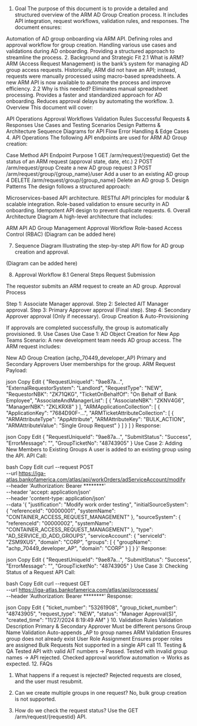 1. Goal
The purpose of this document is to provide a detailed and structured overview of the ARM AD Group Creation process. It includes API integration, request workflows, validation rules, and responses. The document ensures:

Automation of AD group onboarding via ARM API.
Defining roles and approval workflow for group creation.
Handling various use cases and validations during AD onboarding.
Providing a structured approach to streamline the process.
2. Background and Strategic Fit
2.1 What is ARM?
ARM (Access Request Management) is the bank’s system for managing AD group access requests.
Historically, ARM did not have an API; instead, requests were manually processed using macro-based spreadsheets.
A new ARM API is now available to automate the process and improve efficiency.
2.2 Why is this needed?
Eliminates manual spreadsheet processing.
Provides a faster and standardized approach for AD onboarding.
Reduces approval delays by automating the workflow.
3. Overview
This document will cover:

API Operations
Approval Workflows
Validation Rules
Successful Requests & Responses
Use Cases and Testing Scenarios
Design Patterns & Architecture
Sequence Diagrams for API Flow
Error Handling & Edge Cases
4. API Operations
The following API endpoints are used for ARM AD Group creation:

Case	Method	API Endpoint	Purpose
1	GET	/arm/request/{requestid}	Get the status of an ARM request (approval state, date, etc.)
2	POST	/arm/request/group	Create a new AD group request
3	POST	/arm/request/group/{group_name}/user	Add a user to an existing AD group
4	DELETE	/arm/request/group/{group_name}	Delete an AD group
5. Design Patterns
The design follows a structured approach:

Microservices-based API architecture.
RESTful API principles for modular & scalable integration.
Role-based validation to ensure security in AD onboarding.
Idempotent API design to prevent duplicate requests.
6. Overall Architecture Diagram
A high-level architecture that includes:

ARM API
AD Group Management
Approval Workflow
Role-based Access Control (RBAC)
(Diagram can be added here)

7. Sequence Diagram
Illustrating the step-by-step API flow for AD group creation and approval.

(Diagram can be added here)

8. Approval Workflow
8.1 General Steps
Request Submission

The requestor submits an ARM request to create an AD group.
Approval Process

Step 1: Associate Manager approval.
Step 2: Selected AIT Manager approval.
Step 3: Primary Approver approval (Final step).
Step 4: Secondary Approver approval (Only if necessary).
Group Creation & Auto-Provisioning

If approvals are completed successfully, the group is automatically provisioned.
9. Use Cases
Use Case 1: AD Object Creation for New App Teams
Scenario:
A new development team needs AD group access. The ARM request includes:

New AD Group Creation (achp_70449_developer_AP)
Primary and Secondary Approvers
User memberships for the group.
ARM Request Payload:

json
Copy
Edit
{
    "RequestUniqueId": "9ae87a...",
    "ExternalRequestorSystem": "Landlord",
    "RequestType": "NEW",
    "RequestorNBK": "ZK71QKG",
    "TicketOnBehalfOf": "On Behalf of Bank Employee",
    "AssociateAndManagerList": [
        {
            "AssociateNBK": "ZKNV4G6",
            "ManagerNBK": "ZKLKRX8"
        }
    ],
    "ARMApplicationCollection": [
        {
            "ApplicationKey": "7684D90F-...",
            "ARMTicketAttributeCollection": [
                {
                    "ARMAttributeType": "AppAttribute",
                    "ARMAttributeKey": "BULK_ACTION",
                    "ARMAttributeValue": "Single Group Request"
                }
            ]
        }
    ]
}
Response:

json
Copy
Edit
{
    "RequestUniqueId": "9ae87a...",
    "SubmitStatus": "Success",
    "ErrorMessage": "",
    "GroupTicketNo": "48743905"
}
Use Case 2: Adding New Members to Existing Groups
A user is added to an existing group using the API.
API Call:

bash
Copy
Edit
curl --request POST \
  --url https://iga-atlas.bankofamerica.com/atlas/api/workOrders/adServiceAccount/modify \
  --header 'Authorization: Bearer ********' \
  --header 'accept: application/json' \
  --header 'content-type: application/json' \
  --data '{
      "justification": "Modify work order testing",
      "initialSourceSystem": {
          "referenceId": "00000001",
          "systemName": "CONTAINER_ACCESS_REQUEST_MANAGEMENT"
      },
      "sourceSystem": {
          "referenceId": "00000002",
          "systemName": "CONTAINER_ACCESS_REQUEST_MANAGEMENT"
      },
      "type": "AD_SERVICE_ID_ADD_GROUPS",
      "serviceAccount": {
          "serviceId": "ZSM9XU5",
          "domain": "CORP",
          "groups": [
              {
                  "groupName": "achp_70449_developer_AP",
                  "domain": "CORP"
              }
          ]
      }
  }'
Response:

json
Copy
Edit
{
    "RequestUniqueId": "9ae87a...",
    "SubmitStatus": "Success",
    "ErrorMessage": "",
    "GroupTicketNo": "48743905"
}
Use Case 3: Checking Status of a Request
API Call:

bash
Copy
Edit
curl --request GET \
  --url https://iga-atlas.bankofamerica.com/atlas/api/processes/<workOrderID> \
  --header 'Authorization: Bearer ********'
Response:

json
Copy
Edit
{
    "ticket_number": "53261908",
    "group_ticket_number": "48743905",
    "request_type": "NEW",
    "status": "Manager Approval(S)",
    "created_time": "11/27/2024 8:19:49 AM"
}
10. Validation Rules
Validation	Description
Primary & Secondary Approver	Must be different persons
Group Name Validation	Auto-appends _AP to group names
ARM Validation	Ensures group does not already exist
User Role Assignment	Ensures proper roles are assigned
Bulk Requests	Not supported in a single API call
11. Testing & QA
Tested API with valid AIT numbers → Passed.
Tested with invalid group names → API rejected.
Checked approval workflow automation → Works as expected.
12. FAQs
1. What happens if a request is rejected?
Rejected requests are closed, and the user must resubmit.

2. Can we create multiple groups in one request?
No, bulk group creation is not supported.

3. How do we check the request status?
Use the GET /arm/request/{requestid} API.
